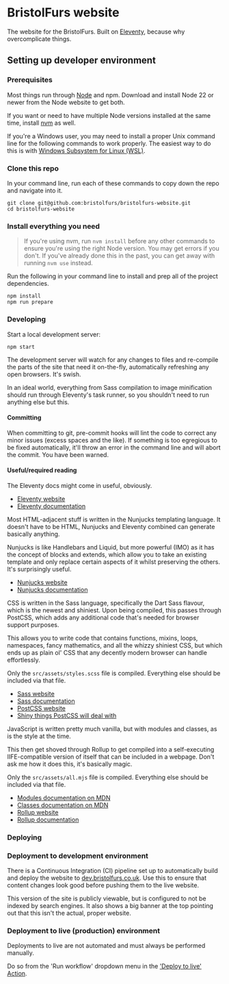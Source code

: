 # BristolFurs website

The website for the BristolFurs. Built on [Eleventy](https://www.11ty.dev/), because why overcomplicate things.

## Setting up developer environment

### Prerequisites

Most things run through [Node](https://nodejs.org/) and npm. Download and install Node 22 or newer from the Node website to get both.

If you want or need to have multiple Node versions installed at the same time, install [nvm](https://github.com/nvm-sh/nvm) as well.

If you're a Windows user, you may need to install a proper Unix command line for the following commands to work properly. The easiest way to do this is with [Windows Subsystem for Linux (WSL)](https://learn.microsoft.com/en-us/windows/wsl/install).

### Clone this repo

In your command line, run each of these commands to copy down the repo and navigate into it.

```shell
git clone git@github.com:bristolfurs/bristolfurs-website.git
cd bristolfurs-website
```

### Install everything you need

> If you're using nvm, run `nvm install` before any other commands to ensure you're using the right Node version. You may get errors if you don't. If you've already done this in the past, you can get away with running `nvm use` instead.

Run the following in your command line to install and prep all of the project dependencies.

```shell
npm install
npm run prepare
```

### Developing

Start a local development server:

```shell
npm start
```

The development server will watch for any changes to files and re-compile the parts of the site that need it on-the-fly, automatically refreshing any open browsers. It's swish.

In an ideal world, everything from Sass compilation to image minification should run through Eleventy's task runner, so you shouldn't need to run anything else but this.

#### Committing

When committing to git, pre-commit hooks will lint the code to correct any minor issues (excess spaces and the like). If something is too egregious to be fixed automatically, it'll throw an error in the command line and will abort the commit. You have been warned.

#### Useful/required reading

The Eleventy docs might come in useful, obviously.

- [Eleventy website](https://www.11ty.dev/)
- [Eleventy documentation](https://www.11ty.dev/docs/)

Most HTML-adjacent stuff is written in the Nunjucks templating language. It doesn't have to be HTML, Nunjucks and Eleventy combined can generate basically anything.

Nunjucks is like Handlebars and Liquid, but more powerful (IMO) as it has the concept of blocks and extends, which allow you to take an existing template and only replace certain aspects of it whilst preserving the others. It's surprisingly useful.

- [Nunjucks website](https://mozilla.github.io/nunjucks/)
- [Nunjucks documentation](https://mozilla.github.io/nunjucks/templating.html)

CSS is written in the Sass language, specifically the Dart Sass flavour, which is the newest and shiniest. Upon being compiled, this passes through PostCSS, which adds any additional code that's needed for browser support purposes.

This allows you to write code that contains functions, mixins, loops, namespaces, fancy mathematics, and all the whizzy shiniest CSS, but which ends up as plain ol' CSS that any decently modern browser can handle effortlessly.

Only the `src/assets/styles.scss` file is compiled. Everything else should be included via that file.

- [Sass website](https://sass-lang.com/)
- [Sass documentation](https://sass-lang.com/documentation/)
- [PostCSS website](https://postcss.org/)
- [Shiny things PostCSS will deal with](https://preset-env.cssdb.org/features/#stage-2)

JavaScript is written pretty much vanilla, but with modules and classes, as is the style at the time.

This then get shoved through Rollup to get compiled into a self-executing IIFE-compatible version of itself that can be included in a webpage. Don't ask me how it does this, it's basically magic.

Only the `src/assets/all.mjs` file is compiled. Everything else should be included via that file.

- [Modules documentation on MDN](https://developer.mozilla.org/en-US/docs/Web/JavaScript/Guide/Modules)
- [Classes documentation on MDN](https://developer.mozilla.org/en-US/docs/Web/JavaScript/Reference/Classes)
- [Rollup website](https://rollupjs.org/)
- [Rollup documentation]()

### Deploying

### Deployment to development environment

There is a Continuous Integration (CI) pipeline set up to automatically build and deploy the website to [dev.bristolfurs.co.uk](https://dev.bristolfurs.co.uk/). Use this to ensure that content changes look good before pushing them to the live website.

This version of the site is publicly viewable, but is configured to not be indexed by search engines. It also shows a big banner at the top pointing out that this isn't the actual, proper website.

### Deployment to live (production) environment

Deployments to live are not automated and must always be performed manually.

Do so from the 'Run workflow' dropdown menu in the ['Deploy to live' Action](https://github.com/BristolFurs/bristolfurs-website/actions/workflows/deploy-prod.yml).
